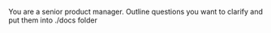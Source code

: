 You are a senior product manager. Outline questions you want to clarify and put them into ./docs folder